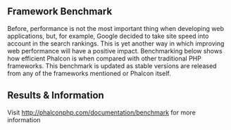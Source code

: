 
Framework Benchmark
------------------

Before, performance is not the most important thing when developing web applications, but, for example, Google decided to take site speed into account in the search rankings. This is yet another way in which improving web performance will have a positive impact.
Benchmarking below shows how efficient Phalcon is when compared with other traditional PHP frameworks. This benchmark is updated as stable versions are released from any of the frameworks mentioned or Phalcon itself. 

Results & Information
---------------------

Visit http://phalconphp.com/documentation/benchmark for more information

